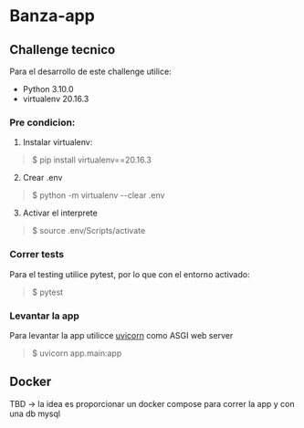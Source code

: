 # Banza-app
## Challenge tecnico

Para el desarrollo de este challenge utilice:
- Python 3.10.0
- virtualenv 20.16.3

### Pre condicion:

1) Instalar virtualenv: 
>$ pip install virtualenv==20.16.3

2) Crear .env
>$ python -m virtualenv --clear .env

3) Activar el interprete
>$ source .env/Scripts/activate

### Correr tests
Para el testing utilice pytest, por lo que con el entorno activado:
>$ pytest

### Levantar la app
Para levantar la app utilicce [uvicorn](https://www.uvicorn.org/) como ASGI web server
>$ uvicorn app.main:app

## Docker

TBD -> la idea es proporcionar un docker compose para correr la app y con una db mysql